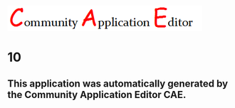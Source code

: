 ![CAE](https://github.com/PhilCAEOrg/CAE-Deployment-Temp/blob/master/img/logo.png)  

10
===================


This application was automatically generated by the Community Application Editor CAE.  
---------------
